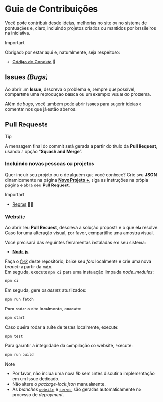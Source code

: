 # Guia de Contribuições

Você pode contribuir desde ideias, melhorias no site ou no sistema de pontuações e, claro, incluindo projetos criados ou mantidos por brasileiros na iniciativa.

> [!IMPORTANT]
>
> Obrigado por estar aqui e, naturalmente, seja respeitoso:
>
> - [Código de Conduta](./CODE_OF_CONDUCT.md) 🤝

## Issues _(Bugs)_

Ao abrir um **Issue**, descreva o problema e, sempre que possível, compartilhe uma reprodução básica ou um exemplo visual do problema.

Além de _bugs_, você também pode abrir issues para sugerir ideias e comentar nos que já estão abertos.

## Pull Requests

> [!TIP]
>
> A mensagem final do commit será gerada a partir do título da **Pull Request**, usando a opção “**Squash and Merge**”.

### Incluindo novas pessoas ou projetos

Quer incluir seu projeto ou o de alguém que você conhece? Crie seu **JSON** dinamicamente na página [**Novo Projeto +**](https://awesomeyou.io/new/), siga as instruções na própia página e abra seu **Pull Request**.

> [!IMPORTANT]
>
> - [Regras](./docs/RULES.md) 🧑‍⚖️

### Website

Ao abrir seu **Pull Request**, descreva a solução proposta e o que ela resolve. Caso for uma alteração visual, por favor, compartilhe uma amostra visual.

Você precisará das seguintes ferramentas instaladas em seu sistema:

- [**Node.js**](https://nodejs.org/en/download/package-manager)

Faça o [ _fork_](https://github.com/wellwelwel/awesomeyou/fork) deste repositório, baixe seu _fork_ localmente e crie uma nova _branch_ a partir da `main`.  
Em seguida, execute `npm ci` para uma instalação limpa da _node_modules_:

```sh
npm ci
```

Em seguida, gere os _assets_ atualizados:

```sh
npm run fetch
```

Para rodar o site localmente, execute:

```sh
npm start
```

Caso queira rodar a suíte de testes localmente, execute:

```sh
npm test
```

Para garantir a integridade da compilação do website, execute:

```sh
npm run build
```

> [!NOTE]
>
> - Por favor, não inclua uma nova _lib_ sem antes discutir a implementação em um Issue dedicado.
> - Não altere o _package-lock.json_ manualmente.
> - As _branches_ [`website`](https://github.com/wellwelwel/awesomeyou/tree/website) e [`server`](https://github.com/wellwelwel/awesomeyou/tree/server) são geradas automaticamente no processo de _deployment_.
